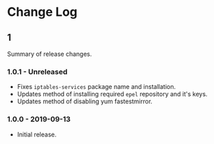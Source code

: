 # Change Log

## 1

Summary of release changes.

### 1.0.1 - Unreleased

- Fixes `iptables-services` package name and installation.
- Updates method of installing required `epel` repository and it's keys.
- Updates method of disabling yum fastestmirror.

### 1.0.0 - 2019-09-13

- Initial release.
